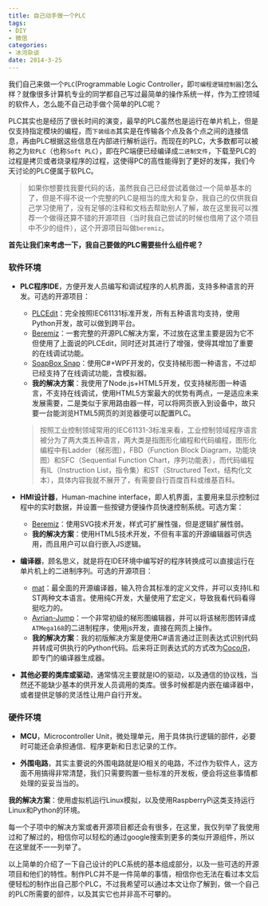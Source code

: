 ```yaml
---
title: 自己动手做一个PLC
tags:
- DIY
- 微信
categories:
- 冰河杂谈
date: 2014-3-25
---
```

我们自己来做一个`PLC`(Programmable Logic Controller，即`可编程逻辑控制器`)怎么样？就像很多计算机专业的同学都自己写过最简单的操作系统一样，作为工控领域的软件人，怎么能不自己动手做个简单的PLC呢？

PLC其实也是经历了很长时间的演变，最早的PLC虽然也是运行在单片机上，但是仅支持指定模块的编程，而`下装组态`其实是在传输各个点及各个点之间的连接信息，再由PLC根据这些信息在内部进行解析运行。而现在的PLC，大多数都可以被称之为`软PLC`（也称`Soft PLC`），即在PC端便已经编译成`二进制文件`，下载至PLC的过程是拷贝或者烧录程序的过程，这使得PC的高性能得到了更好的发挥，我们今天讨论的PLC便属于软PLC。

> 如果你想要找我要代码的话，虽然我自己已经尝试着做过一个简单基本的了，但是不得不说一个完整的PLC是相当的庞大和复杂，我自己的仅供我自己学习使用了，没有足够的注释和文档去帮助别人了解，故在这里我可以推荐一个做得还算不错的开源项目（当时我自己尝试的时候也借用了这个项目中不少的组件），这个开源项目叫做`beremiz`。

**首先让我们来考虑一下，我自己要做的PLC需要些什么组件呢？**

### 软件环境
* **PLC程序IDE**，方便开发人员编写和调试程序的人机界面，支持多种语言的开发。可选的开源项目：
  * [PLCEdit]：完全按照IEC61131标准开发，所有五种语言均支持，使用Python开发，故可以做到跨平台。
  * [Beremiz]：一套完整的开源PLC解决方案，不过放在这里主要是因为它不但使用了上面说的PLCEdit，同时还对其进行了增强，使得其增加了重要的在线调试功能。
  * [SoapBox Snap][soapbox]：使用C#+WPF开发的，仅支持梯形图一种语言，不过却已经支持了在线调试功能，含模拟器。
  * **我的解决方案**：我使用了Node.js+HTML5开发，仅支持梯形图一种语言，不支持在线调试，使用HTML5方案最大的优势有两点，一是适应未来发展需要，二是类似于家用路由器一样，可以将网页嵌入到设备中，故只要一台能浏览HTML5网页的浏览器便可以配置PLC。

  > 按照工业控制领域常用的IEC61131-3标准来看，工业控制领域程序语言被分为了两大类五种语言，两大类是指图形化编程和代码编程，图形化编程中有Ladder（梯形图），FBD（Function Block Diagram，功能块图）和SFC（Sequential Function Chart，序列功能表），而代码编程有IL（Instruction List，指令集）和ST（Structured Text，结构化文本），具体内容我就不展开了，有需要自行百度百科或维基百科。

* **HMI设计器**，Human-machine interface，即人机界面，主要用来显示控制过程中的实时数据，并设置一些按键方便操作员快速控制系统。可选方案：
  * [Beremiz]：使用SVG技术开发，样式可扩展性强，但是逻辑扩展性弱。
  * **我的解决方案**：使用HTML5技术开发，不但有丰富的开源编辑器可供选用，而且用户可以自行嵌入JS逻辑。

* **编译器**，顾名思义，就是将在IDE环境中编写好的程序转换成可以直接运行在单片机上的二进制序列。可选的开源项目：
  * [mat]：最全面的开源编译器，输入符合其标准的定义文件，并可以支持IL和ST两种文本语言。使用纯C开发，大量使用了宏定义，导致我看代码看得挺吃力的。
  * [Avrian-Jump][avrian]：一个非常初级的梯形图编辑器，并可以将该梯形图转译成`ATMega168`的二进制程序，使用js开发，直接在网页上操作。
  * **我的解决方案**：我的初版解决方案是使用C#语言通过正则表达式识别代码并转成可供执行的Python代码。后来将正则表达式的方式改为[Coco/R][cocor]，即专门的编译器生成器。

* **其他必要的类库或驱动**，通常情况主要就是IO的驱动，以及通信的协议栈，当然还不能缺少基本的供开发人员调用的类库。很多时候都是内嵌在编译器中，或者提供足够的灵活性让用户自行开发。

### 硬件环境

* **MCU**，Microcontroller Unit，微处理单元，用于具体执行逻辑的部件，必要时可能还会承担通信、程序更新和日志记录的工作。

* **外围电路**，其实主要说的外围电路就是IO相关的电路，不过作为软件人，这方面不用搞得非常清楚，我们只需要购置一些标准的开发板，便会将这些事情都处理的妥妥当当的。

**我的解决方案**：使用虚拟机运行Linux模拟，以及使用RaspberryPi这类支持运行Linux和Python的环境。

每一个子项中的解决方案或者开源项目都还会有很多，在这里，我仅列举了我使用过和了解过的，相信你可以轻松的通过google搜索到更多的类似开源组件，所以在这里就不一一列举了。

以上简单的介绍了一下自己设计的PLC系统的基本组成部分，以及一些可选的开源项目和他们的特性。制作PLC并不是一件简单的事情，相信你也无法在看过本文后便轻松的制作出自己那个PLC，不过我希望可以通过本文让你了解到，做一个自己的PLC所需要的部件，以及其实它也并非高不可攀的。

[soapbox]: http://soapboxautomation.com/products/soapbox-snap/
[plcedit]: http://www.plcedit.org/
[mat]: http://mat.sourceforge.net/
[beremiz]: http://www.beremiz.org/
[cocor]: http://www.ssw.uni-linz.ac.at/Coco/
[avrian]: https://github.com/tadpol/Avrian-Jump
